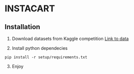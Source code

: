 # INSTACART 

## Installation

1. Download datasets from Kaggle competition
[Link to data](https://www.kaggle.com/c/instacart-market-basket-analysis/data)

2. Install python dependecies

```
pip install -r setup/requirements.txt

```

3. Enjoy